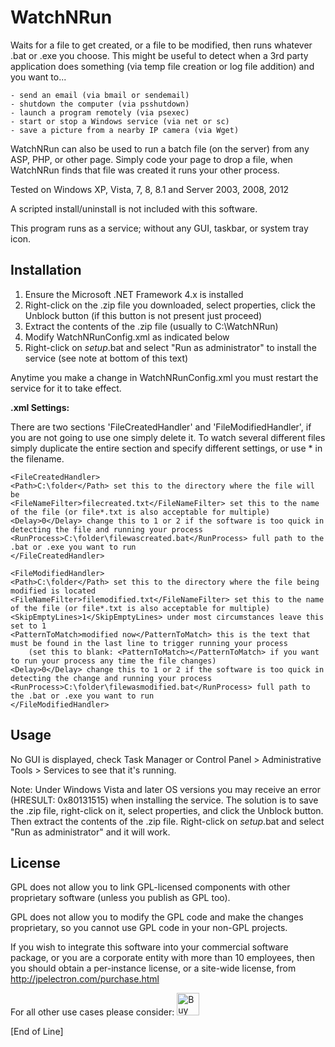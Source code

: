 # WatchNRun

Waits for a file to get created, or a file to be modified, then runs whatever .bat or .exe you choose.
This might be useful to detect when a 3rd party application does something (via temp file creation or log file addition) and you want to...

    - send an email (via bmail or sendemail)
    - shutdown the computer (via psshutdown)
    - launch a program remotely (via psexec)
    - start or stop a Windows service (via net or sc)
    - save a picture from a nearby IP camera (via Wget)

WatchNRun can also be used to run a batch file (on the server) from any ASP, PHP, or other page.
Simply code your page to drop a file, when WatchNRun finds that file was created it runs your other process.

Tested on Windows XP, Vista, 7, 8, 8.1 and Server 2003, 2008, 2012

A scripted install/uninstall is not included with this software.

This program runs as a service; without any GUI, taskbar, or system tray icon.

## Installation

1) Ensure the Microsoft .NET Framework 4.x is installed
2) Right-click on the .zip file you downloaded, select properties, click the Unblock button (if this button is not present just proceed)
3) Extract the contents of the .zip file (usually to C:\WatchNRun)
4) Modify WatchNRunConfig.xml as indicated below
5) Right-click on _setup_.bat and select "Run as administrator" to install the service (see note at bottom of this text)

Anytime you make a change in WatchNRunConfig.xml you must restart the service for it to take effect.

<b>.xml Settings:</b>

There are two sections 'FileCreatedHandler' and 'FileModifiedHandler', if you are not going to use one simply delete it. To watch several different files simply duplicate the entire section and specify different settings, or use * in the filename.

    <FileCreatedHandler>
    <Path>C:\folder</Path> set this to the directory where the file will be
    <FileNameFilter>filecreated.txt</FileNameFilter> set this to the name of the file (or file*.txt is also acceptable for multiple)
    <Delay>0</Delay> change this to 1 or 2 if the software is too quick in detecting the file and running your process
    <RunProcess>C:\folder\filewascreated.bat</RunProcess> full path to the .bat or .exe you want to run
    </FileCreatedHandler>

    <FileModifiedHandler>    
    <Path>C:\folder</Path> set this to the directory where the file being modified is located
    <FileNameFilter>filemodified.txt</FileNameFilter> set this to the name of the file (or file*.txt is also acceptable for multiple)
    <SkipEmptyLines>1</SkipEmptyLines> under most circumstances leave this set to 1
    <PatternToMatch>modified now</PatternToMatch> this is the text that must be found in the last line to trigger running your process
        (set this to blank: <PatternToMatch></PatternToMatch> if you want to run your process any time the file changes)
    <Delay>0</Delay> change this to 1 or 2 if the software is too quick in detecting the change and running your process
    <RunProcess>C:\folder\filewasmodified.bat</RunProcess> full path to the .bat or .exe you want to run
    </FileModifiedHandler>

## Usage

No GUI is displayed, check Task Manager or Control Panel > Administrative Tools > Services to see that it's running.

Note: Under Windows Vista and later OS versions you may receive an error (HRESULT: 0x80131515) when installing the service.
The solution is to save the .zip file, right-click on it, select properties, and click the Unblock button.
Then extract the contents of the .zip file. Right-click on _setup_.bat and select "Run as administrator" and it will work.

## License

GPL does not allow you to link GPL-licensed components with other proprietary software (unless you publish as GPL too).

GPL does not allow you to modify the GPL code and make the changes proprietary, so you cannot use GPL code in your non-GPL projects.

If you wish to integrate this software into your commercial software package, or you are a corporate entity with more than 10 employees, then you should obtain a per-instance license, or a site-wide license, from http://jpelectron.com/purchase.html

For all other use cases please consider: <a href='https://ko-fi.com/C0C54S4JF' target='_blank'><img height='36' style='border:0px;height:36px;' src='https://cdn.ko-fi.com/cdn/kofi2.png?v=2' border='0' alt='Buy Me a Coffee at ko-fi.com' /></a>

[End of Line]
